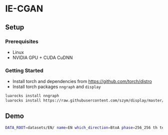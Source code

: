 # IE-CGAN

## Setup

### Prerequisites
- Linux
- NVIDIA GPU + CUDA CuDNN

### Getting Started
- Install torch and dependencies from https://github.com/torch/distro
- Install torch packages `nngraph` and `display`
```bash
luarocks install nngraph
luarocks install https://raw.githubusercontent.com/szym/display/master/display-scm-0.rockspec
```

## Demo
```bash
DATA_ROOT=datasets/EN/ name=EN which_direction=BtoA phase=256_256 th test.lua
```
